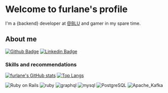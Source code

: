# Welcome to furlane's profile
I'm a {backend} developer at [@BLU](https://www.linkedin.com/company/useblu) and gamer in my spare time.

## About me
[![Github Badge](https://img.shields.io/badge/-Github-000?style=flat-square&logo=Github&logoColor=white&link=https://github.com/AndersonFurlane)](https://github.com/AndersonFurlane)
[![Linkedin Badge](https://img.shields.io/badge/-LinkedIn-blue?style=flat-square&logo=Linkedin&logoColor=white&link=https://www.linkedin.com/in/furlane/)](https://www.linkedin.com/in/furlane/)

### Skills and recommendations
[![furlane's GitHub stats](https://github-readme-stats.vercel.app/api?username=AndersonFurlane&show_icons=true&theme=radical&include_all_commits=true)](https://github.com/AndersonFurlane/github-readme-stats)
[![Top Langs](https://github-readme-stats.vercel.app/api/top-langs/?username=AndersonFurlane&show_icons=true&theme=radical&layout=compact)](https://github.com/AndersonFurlane/github-readme-stats)

![Ruby on Rails](https://img.shields.io/badge/Ruby_on_Rails-CC0000?style=for-the-badge&logo=ruby-on-rails&logoColor=white)
![ruby](https://img.shields.io/badge/Ruby-CC342D?style=for-the-badge&logo=ruby&logoColor=white)
![graphql](https://img.shields.io/badge/GraphQl-E10098?style=for-the-badge&logo=graphql&logoColor=white)
![mysql](https://img.shields.io/badge/MySQL-005C84?style=for-the-badge&logo=mysql&logoColor=white)
![PostgreSQL](https://img.shields.io/badge/PostgreSQL-316192?style=for-the-badge&logo=postgresql&logoColor=white)
![Apache_Kafka](https://img.shields.io/badge/Apache_Kafka-231F20?style=for-the-badge&logo=apache-kafka&logoColor=white)

<!--
**AndersonFurlane/AndersonFurlane** is a ✨ _special_ ✨ repository because its `README.md` (this file) appears on your GitHub profile.

Here are some ideas to get you started:

- 🔭 I’m currently working on ...
- 🌱 I’m currently learning ...
- 👯 I’m looking to collaborate on ...
- 🤔 I’m looking for help with ...
- 💬 Ask me about ...
- 📫 How to reach me: ...
- 😄 Pronouns: ...
- ⚡ Fun fact: ...
-->
